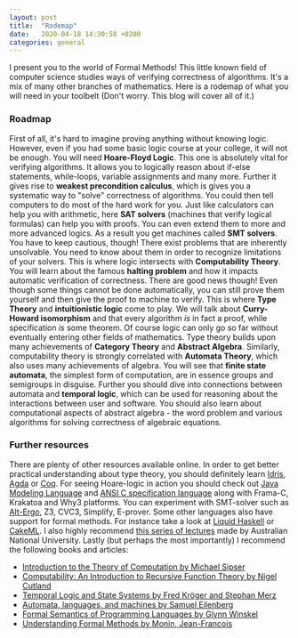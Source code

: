 ```yaml
---
layout: post
title:  "Rodemap"
date:   2020-04-18 14:30:58 +0200
categories: general
---
```


I present you to the world of Formal Methods! This little known field of computer science studies ways of verifying correctness of algorithms. It's a mix of many other branches of mathematics. Here is a rodemap of what you will need in your toolbelt (Don't worry. This blog will cover all of it.)

### Roadmap

First of all, it's hard to imagine proving anything without knowing logic. However, even if you had some basic logic course at your college, it will not be enough. You will need **Hoare-Floyd Logic**. This one is absolutely vital for verifying algorithms. It allows you to logically reason about if-else statements, while-loops, variable assignments and many more. Further it gives rise to **weakest precondition calculus**, which is gives you a systematic way to "solve" correctness of algorithms. You could then tell computers to do most of the hard work for you. Just like calculators can help you with arithmetic, here **SAT solvers** (machines that verify logical formulas) can help you with proofs. You can even extend them to more and more advanced logics. As a result you get machines called **SMT solvers**.  You have to keep cautious, though! There exist problems that are inherently unsolvable. You need to know about them in order to recognize limitations of your solvers. This is where logic intersects with **Computability Theory**. You will learn about the famous **halting problem** and how it impacts automatic verification of correctness. There are good news though! Even though some things cannot be done automatically, you can still prove them yourself and then give the proof to machine to verify. This is where **Type Theory** and **intuitionistic logic** come to play. We will talk about **Curry-Howard isomorphism** and that every algorithm *is* in fact a proof, while specification *is* some theorem. Of course logic can only go so far without eventually entering other fields of mathematics. Type theory builds upon many achievements of **Category Theory** and **Abstract Algebra**. Similarly, computability theory is strongly correlated with **Automata Theory**, which also uses many achievements of algebra. You will see that **finite state automata**, the simplest form of computation, are in essence groups and semigroups in disguise. Further you should dive into connections between automata and **temporal logic**, which can be used for reasoning about the interactions between user and software. You should also learn about computational aspects of abstract algebra - the word problem and various algorithms for solving correctness of algebraic equations. 


### Further resources

There are plenty of other resources available online. In order to get better practical understanding about type theory, you should definitely learn [Idris](https://www.idris-lang.org), [Agda](http://learnyouanagda.liamoc.net/pages/introduction.html) or [Coq](https://coq.inria.fr). For seeing Hoare-logic in action you should check out [Java Modeling Language](http://jmlspecs.sourceforge.net) and [ANSI C specification language](https://frama-c.com/acsl.html) along with Frama-C, Krakatoa and Why3 platforms. You can experiment with SMT-solver such as [Alt-Ergo](https://alt-ergo.ocamlpro.com/#tryit), Z3, CVC3, Simplify, E-prover. Some other languages also have support for formal methods. For instance take a look at [Liquid Haskell](https://ucsd-progsys.github.io/liquidhaskell-blog/) or [CakeML](https://cakeml.org). I also highly recommend [this series of lectures](https://cs.anu.edu.au/courses/comp2600/schedule.html) made by Australian National University. Lastly (but perhaps the most importantly) I recommend the following books and articles:

- [Introduction to the Theory of Computation by Michael Sipser](https://www.amazon.com/Introduction-Theory-Computation-Michael-Sipser/dp/113318779X)
- [Computability: An Introduction to Recursive Function Theory by Nigel Cutland](https://www.amazon.com/Computability-Introduction-Recursive-Function-Theory/dp/0521294657)
- [Temporal Logic and State Systems by Fred Kröger and Stephan Merz](https://www.amazon.com/Temporal-Systems-Theoretical-Computer-Science/dp/3540674012)
- [Automata, languages, and machines by Samuel Eilenberg](https://www.amazon.com/Automata-languages-machines-Applied-Mathematics/dp/0122340019)
- [Formal Semantics of Programming Languages by Glynn Winskel](https://www.amazon.com/Formal-Semantics-Programming-Languages-Winskel/dp/0262731037)
- [Understanding Formal Methods by Monin, Jean-Francois](https://www.springer.com/gp/book/9781852332471)



